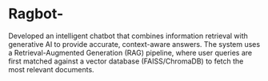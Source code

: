 # Ragbot-
Developed an intelligent chatbot that combines information retrieval with generative AI to provide accurate, context-aware answers. The system uses a Retrieval-Augmented Generation (RAG) pipeline, where user queries are first matched against a vector database (FAISS/ChromaDB) to fetch the most relevant documents.
